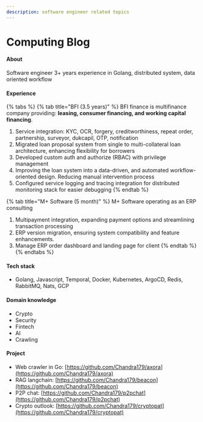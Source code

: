 ```yaml
---
description: software engineer related topics
---
```


# Computing Blog

#### About

Software engineer 3+ years experience in Golang, distributed system, data oriented workflow

#### Experience

{% tabs %}
{% tab title="BFI (3.5 years)" %}
BFI finance is multifinance company providing: **leasing, consumer financing, and working capital financing**.&#x20;

1. Service integration: KYC, OCR, forgery, creditworthiness, repeat order, partnership, surveyor, dukcapil, OTP, notification
2. Migrated loan proposal system from single to multi-collateral loan architecture, enhancing flexibility for borrowers
3. Developed custom auth and authorize (RBAC) with privilege management
4. Improving the loan system into a data-driven, and automated workflow-oriented design. Reducing manual intervention process
5. Configured service logging and tracing integration for distributed monitoring stack for easier debugging
{% endtab %}

{% tab title="M+ Software (5 month)" %}
M+ Software operating as an ERP consulting

1. Multipayment integration, expanding payment options and streamlining transaction processing
2. ERP version migration, ensuring system compatibility and feature enhancements.
3. Manage ERP order dashboard and landing page for client
{% endtab %}
{% endtabs %}

#### Tech stack

* Golang, Javascript, Temporal, Docker, Kubernetes, ArgoCD, Redis, RabbitMQ, Nats, GCP

#### Domain knowledge

* Crypto&#x20;
* Security
* Fintech
* AI
* Crawling

#### Project

* Web crawler in Go: [https://github.com/Chandra179/axora](https://github.com/Chandra179/axora)
* RAG langchain: [https://github.com/Chandra179/beacon](https://github.com/Chandra179/beacon)
* P2P chat: [https://github.com/Chandra179/p2pchat](https://github.com/Chandra179/p2pchat)
* Crypto outlook: [https://github.com/Chandra179/cryptopat](https://github.com/Chandra179/cryptopat)
